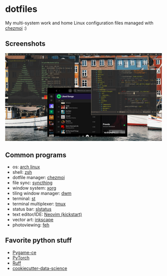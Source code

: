 # dotfiles
My multi-system work and home Linux configuration files managed with  [chezmoi](https://github.com/twpayne/chezmoi) :)

## Screenshots
![Dwm homescreen with statusbar and terminals](./assets/example1.png "Example1")

## Common programs
- os: [arch linux](https://archlinux.org)
- shell: [zsh](https://www.zsh.org)
- dotfile manager: [chezmoi](https://www.chezmoi.io)
- file sync: [syncthing](https://syncthing.net)
- window system: [xorg](https://www.x.org)
- tiling window manager: [dwm](https://dwm.suckless.org)
- terminal: [st](https://st.suckless.org)
- terminal multiplexer: [tmux](https://github.com/tmux/tmux)
- status bar: [slstatus](https://tools.suckless.org/slstatus)
- text editor/IDE: [Neovim (kickstart)](https://github.com/nvim-lua/kickstart.nvim)
- vector art: [inkscape](https://inkscape.org)
- photoviewing: [feh](https://feh.finalrewind.org)

## Favorite python stuff
- [Pygame-ce](https://pyga.me/)
- [PyTorch](https://pytorch.org/)
- [Ruff](https://docs.astral.sh/ruff/)
- [cookiecutter-data-science](https://cookiecutter-data-science.drivendata.org/)
